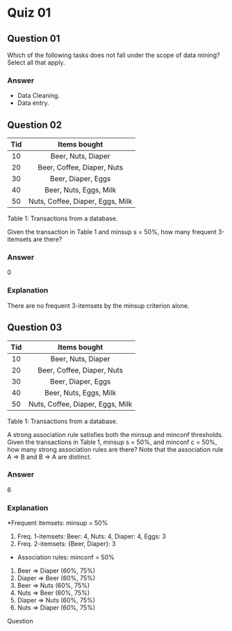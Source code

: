 Quiz 01
=======  

Question 01
-----------  
Which of the following tasks does not fall under the scope of data mining? Select all that apply.  

### Answer  
* Data Cleaning.  
* Data entry.  

Question 02
-----------  
|Tid|    <b>Items bought</b>         |
|:-:|:------------------------------:|
| 10|              Beer, Nuts, Diaper|
| 20|      Beer, Coffee, Diaper, Nuts|
| 30|              Beer, Diaper, Eggs|
| 40|          Beer, Nuts, Eggs, Milk|
| 50|Nuts, Coffee, Diaper, Eggs, Milk|  
Table 1: Transactions from a database.  

Given the transaction in Table 1 and minsup s = 50%, how many frequent 3-itemsets are there?  

### Answer  
0  

### Explanation  
There are no frequent 3-itemsets by the minsup criterion alone.  

Question 03
-----------  
|Tid|    <b>Items bought</b>         |
|:-:|:------------------------------:|
| 10|              Beer, Nuts, Diaper|
| 20|      Beer, Coffee, Diaper, Nuts|
| 30|              Beer, Diaper, Eggs|
| 40|          Beer, Nuts, Eggs, Milk|
| 50|Nuts, Coffee, Diaper, Eggs, Milk|  
Table 1: Transactions from a database.  

A strong association rule satisfies both the minsup and minconf thresholds. Given the transactions in Table 1, minsup s = 50%, and minconf c = 50%, how many strong association rules are there? Note that the association rule A => B and B => A are distinct.  

### Answer  
6  

### Explanation  
*Frequent itemsets: minsup = 50%  
1. Freq. 1-itemsets: Beer: 4, Nuts: 4, Diaper: 4, Eggs: 3  
2. Freq. 2-itemsets: {Beer, Diaper}: 3
* Association rules: minconf = 50%  
1. Beer => Diaper (60%, 75%)  
2. Diaper => Beer (60%, 75%)  
3. Beer => Nuts (60%, 75%)  
4. Nuts => Beer (60%, 75%)  
5. Diaper => Nuts (60%, 75%)  
6. Nuts => Diaper (60%, 75%)  

Question 